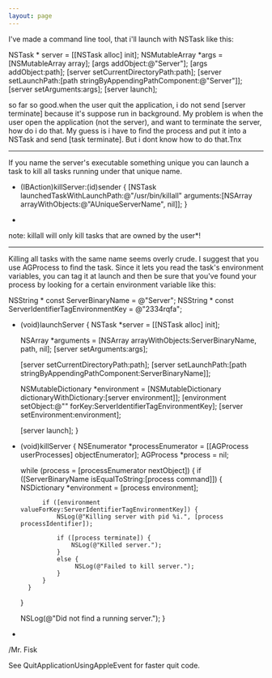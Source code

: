 ```yaml
---
layout: page
---
```




I've made a command line tool, that i'll launch with NSTask like this:

    

NSTask * server = [[NSTask alloc] init];
NSMutableArray *args = [NSMutableArray array];
[args addObject:@"Server"];
[args addObject:path];
[server setCurrentDirectoryPath:path];
[server setLaunchPath:[path stringByAppendingPathComponent:@"Server"]];
[server setArguments:args];
[server launch];



so far so good.when the user quit the application, i do not send [server terminate] because it's suppose run in background. My problem is when the user open the application (not the server), and want to terminate the server, how do i do that. My guess is i have to find the process and put it into a NSTask and send [task terminate]. But i dont know how to do that.Tnx

----

If you name the server's executable something unique you can launch a task to kill all tasks running under that unique name. 

    

- (IBAction)killServer:(id)sender {
     [NSTask launchedTaskWithLaunchPath:@"/usr/bin/killall" arguments:[NSArray arrayWithObjects:@"AUniqueServerName", nil]];
}

*

note: killall will only kill tasks that are owned by the user*!

----

Killing all tasks with the same name seems overly crude. I suggest that you use AGProcess to find the task. Since it lets you read the task's environment variables, you can tag it at launch and then be sure that you've found your process by looking for a certain environment variable like this:

    

NSString * const ServerBinaryName = @"Server";
NSString * const ServerIdentifierTagEnvironmentKey = @"2334rqfa";

- (void)launchServer {
    NSTask *server = [[NSTask alloc] init];

    NSArray *arguments = [NSArray arrayWithObjects:ServerBinaryName, path, nil];
    [server setArguments:args];

    [server setCurrentDirectoryPath:path];
    [server setLaunchPath:[path stringByAppendingPathComponent:ServerBinaryName]];

    NSMutableDictionary *environment = [NSMutableDictionary dictionaryWithDictionary:[server environment]];
    [environment setObject:@"" forKey:ServerIdentifierTagEnvironmentKey];
    [server setEnvironment:environment];
    
    [server launch];
}

- (void)killServer {
    NSEnumerator *processEnumerator = [[AGProcess userProcesses] objectEnumerator];
    AGProcess *process = nil;
    
    while (process = [processEnumerator nextObject]) {
        if ([ServerBinaryName isEqualToString:[process command]]) {
            NSDictionary *environment = [process environment];
            
            if ([environment valueForKey:ServerIdentifierTagEnvironmentKey]) {
                NSLog(@"Killing server with pid %i.", [process processIdentifier]);

                if ([process terminate]) {
                    NSLog(@"Killed server.");
                }
                else {
                     NSLog(@"Failed to kill server.");
                }
            }
        }
    }
    
    NSLog(@"Did not find a running server.");
}

*

/Mr. Fisk

See QuitApplicationUsingAppleEvent for faster quit code.
